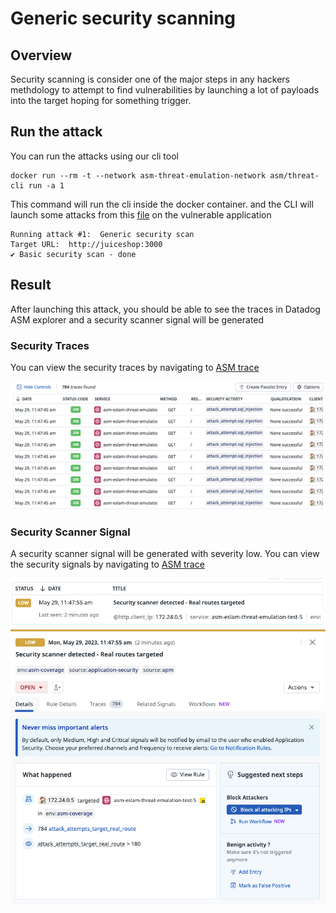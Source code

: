 # Generic security scanning

## Overview
Security scanning is consider one of the major steps in any hackers methdology to attempt to find vulnerabilities by launching a lot of payloads into the target hoping for something trigger.


## Run the attack
You can run the attacks using our cli tool

```shell
docker run --rm -t --network asm-threat-emulation-network asm/threat-cli run -a 1
```

This command will run the cli inside the docker container. and the CLI will launch some attacks from this [file](./../cli/attacks/generic-payloads.txt) on the vulnerable application

```shell
Running attack #1:  Generic security scan
Target URL:  http://juiceshop:3000
✔ Basic security scan - done
```


## Result
After launching this attack, you should be able to see the traces in Datadog ASM explorer and a security scanner signal will be generated



### Security Traces
You can view the security traces by navigating to [ASM trace](https://app.datadoghq.com/security/appsec/traces)


![Security Traces](./imgs/security-scanner-traces.png "Security Traces")


### Security Scanner Signal
A security scanner signal will be generated with severity low. You can view the security signals by navigating to [ASM trace](https://app.datadoghq.com/security?query=%40workflow.rule.type%3A%22Application%20Security%22&column=time&order=desc&product=appsec&view=signal)



![Security Signal](./imgs/security-scanner-signal-1.png "Security Signal")
![Security Signal](./imgs/security-scanner-signal-2.png "Security Signal")